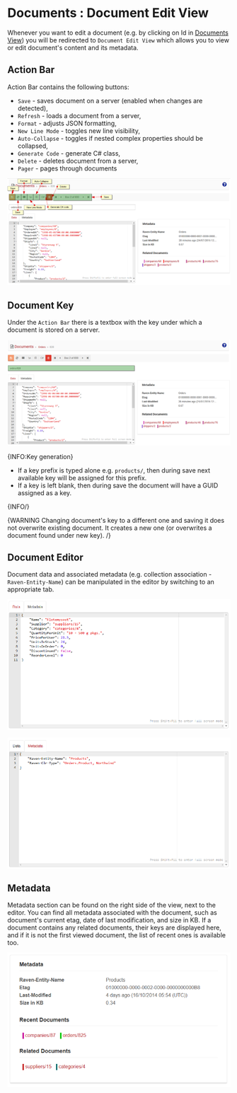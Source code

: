 # Documents : Document Edit View

Whenever you want to edit a document (e.g. by clicking on Id in [Documents View](../../../studio/overview/documents/documents-view)) you will be redirected to `Document Edit View` which allows you to view or edit document's content and its metadata.

## Action Bar

Action Bar contains the following buttons:

- `Save` - saves document on a server (enabled when changes are detected),
- `Refresh` - loads a document from a server,
- `Format` - adjusts JSON formatting,
- `New Line Mode` - toggles new line visibility,
- `Auto-Collapse` - toggles if nested complex properties should be collapsed,
- `Generate Code` - generate C# class,
- `Delete` - deletes document from a server,
- `Pager` - pages through documents

![Figure 1. Studio. Document Edit View. Action Bar.](images/document-edit-view-action-bar.png)  

## Document Key

Under the `Action Bar` there is a textbox with the key under which a document is stored on  a server.

![Figure 2. Studio. Document Edit View. Document Key.](images/document-edit-view-document-key.png)  

{INFO:Key generation}

- If a key prefix is typed alone e.g. `products/`, then during save next available key will be assigned for this prefix.
- If a key is left blank, then during save the document will have a GUID assigned as a key.

{INFO/}

{WARNING Changing document's key to a different one and saving it does not overwrite existing document. It creates a new one (or overwrites a document found under new key). /}

## Document Editor

Document data and associated metadata (e.g. collection association - `Raven-Entity-Name`) can be manipulated in the editor by switching to an appropriate tab.

![Figure 3. Studio. Document Edit View. Data tab.](images/document-edit-view-data-tab.png)  

![Figure 4. Studio. Document Edit View. Metadata tab.](images/document-edit-view-metadata-tab.png)  

## Metadata

Metadata section can be found on the right side of the view, next to the editor. You can find all metadata associated with the document, such as document's current etag, date of last modification, and size in KB. If a document contains any related documents, their keys are displayed here, and if it is not the first viewed document, the list of recent ones is available too.

![Figure 5. Studio. Document Edit View. Metadata.](images/document-edit-view-metadata.png)  



